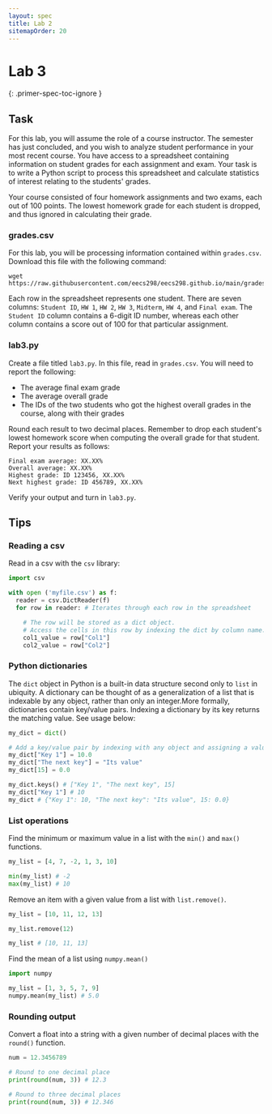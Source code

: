 ```yaml
---
layout: spec
title: Lab 2
sitemapOrder: 20
---
```


Lab 3
==========================
{: .primer-spec-toc-ignore }


## Task
For this lab, you will assume the role of a course instructor. The semester has just concluded, and you wish to analyze student performance in your most recent course. You have access to a spreadsheet containing information on student grades for each assignment and exam. Your task is to write a Python script to process this spreadsheet and calculate statistics of interest relating to the students' grades.

Your course consisted of four homework assignments and two exams, each out of 100 points. The lowest homework grade for each student is dropped, and thus ignored in calculating their grade.

### grades.csv
For this lab, you will be processing information contained within `grades.csv`. Download this file with the following command:

```console
wget https://raw.githubusercontent.com/eecs298/eecs298.github.io/main/grades.csv
```

Each row in the spreadsheet represents one student. There are seven columns: `Student ID`, `HW 1`, `HW 2`, `HW 3`, `Midterm`, `HW 4`, and `Final exam`. The `Student ID` column contains a 6-digit ID number, whereas each other column contains a score out of 100 for that particular assignment.

### lab3.py
Create a file titled `lab3.py`. In this file, read in `grades.csv`. You will need to report the following:

* The average final exam grade
* The average overall grade
* The IDs of the two students who got the highest overall grades in the course, along with their grades

Round each result to two decimal places. Remember to drop each student's lowest homework score when computing the overall grade for that student. Report your results as follows:

```console
Final exam average: XX.XX%
Overall average: XX.XX%
Highest grade: ID 123456, XX.XX%
Next highest grade: ID 456789, XX.XX%
```

Verify your output and turn in `lab3.py`.

## Tips
### Reading a csv
Read in a csv with the `csv` library:

```python
import csv

with open ('myfile.csv') as f:
  reader = csv.DictReader(f)
  for row in reader: # Iterates through each row in the spreadsheet

    # The row will be stored as a dict object.
    # Access the cells in this row by indexing the dict by column name.
    col1_value = row["Col1"] 
    col2_value = row["Col2"]
```

### Python dictionaries
The `dict` object in Python is a built-in data structure second only to `list` in ubiquity.  A dictionary can be thought of as a generalization of a list that is indexable by any object, rather than only an integer.More formally, dictionaries contain key/value pairs. Indexing a dictionary by its key returns the matching value. See usage below:

```python
my_dict = dict() 

# Add a key/value pair by indexing with any object and assigning a value
my_dict["Key 1"] = 10.0
my_dict["The next key"] = "Its value"
my_dict[15] = 0.0

my_dict.keys() # ["Key 1", "The next key", 15]
my_dict["Key 1"] # 10
my_dict # {"Key 1": 10, "The next key": "Its value", 15: 0.0}
```

### List operations
Find the minimum or maximum value in a list with the `min()` and `max()` functions.

```python
my_list = [4, 7, -2, 1, 3, 10]

min(my_list) # -2
max(my_list) # 10
```

Remove an item with a given value from a list with `list.remove()`.

```python
my_list = [10, 11, 12, 13]

my_list.remove(12)

my_list # [10, 11, 13]
```

Find the mean of a list using `numpy.mean()`
```python
import numpy

my_list = [1, 3, 5, 7, 9]
numpy.mean(my_list) # 5.0
```

### Rounding output
Convert a float into a string with a given number of decimal places with the `round()` function.

```python
num = 12.3456789

# Round to one decimal place
print(round(num, 3)) # 12.3

# Round to three decimal places
print(round(num, 3)) # 12.346
```